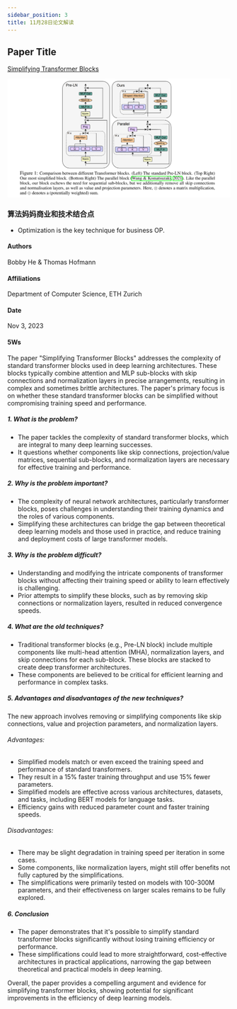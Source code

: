 ```yaml
---
sidebar_position: 3
title: 11月28日论文解读
---
```


## Paper Title
[Simplifying Transformer Blocks](https://github.com/weijiang2023/algmon-kb/blob/main/kb/computer.science/TRANSFORMER.2311.01906.pdf)

![](./20231128/fig.1.png)

### 算法妈妈商业和技术结合点
* Optimization is the key technique for business OP.

#### Authors
Bobby He & Thomas Hofmann

#### Affiliations
Department of Computer Science, ETH Zurich

#### Date
Nov 3, 2023

#### 5Ws
The paper "Simplifying Transformer Blocks" addresses the complexity of standard transformer blocks used in deep learning architectures. These blocks typically combine attention and MLP sub-blocks with skip connections and normalization layers in precise arrangements, resulting in complex and sometimes brittle architectures. The paper's primary focus is on whether these standard transformer blocks can be simplified without compromising training speed and performance.

##### 1. What is the problem?
* The paper tackles the complexity of standard transformer blocks, which are integral to many deep learning successes.
* It questions whether components like skip connections, projection/value matrices, sequential sub-blocks, and normalization layers are necessary for effective training and performance​​.

##### 2. Why is the problem important?
* The complexity of neural network architectures, particularly transformer blocks, poses challenges in understanding their training dynamics and the roles of various components.
* Simplifying these architectures can bridge the gap between theoretical deep learning models and those used in practice, and reduce training and deployment costs of large transformer models​​.

##### 3. Why is the problem difficult?
* Understanding and modifying the intricate components of transformer blocks without affecting their training speed or ability to learn effectively is challenging.
* Prior attempts to simplify these blocks, such as by removing skip connections or normalization layers, resulted in reduced convergence speeds​​.

##### 4. What are the old techniques?
* Traditional transformer blocks (e.g., Pre-LN block) include multiple components like multi-head attention (MHA), normalization layers, and skip connections for each sub-block. These blocks are stacked to create deep transformer architectures​​.
* These components are believed to be critical for efficient learning and performance in complex tasks.

##### 5. Advantages and disadvantages of the new techniques?
The new approach involves removing or simplifying components like skip connections, value and projection parameters, and normalization layers.

###### Advantages:
* Simplified models match or even exceed the training speed and performance of standard transformers.
* They result in a 15% faster training throughput and use 15% fewer parameters.
* Simplified models are effective across various architectures, datasets, and tasks, including BERT models for language tasks.
* Efficiency gains with reduced parameter count and faster training speeds​​.

###### Disadvantages:
* There may be slight degradation in training speed per iteration in some cases​​.
* Some components, like normalization layers, might still offer benefits not fully captured by the simplifications​​.
* The simplifications were primarily tested on models with 100-300M parameters, and their effectiveness on larger scales remains to be fully explored​​.

##### 6. Conclusion
* The paper demonstrates that it's possible to simplify standard transformer blocks significantly without losing training efficiency or performance.
* These simplifications could lead to more straightforward, cost-effective architectures in practical applications, narrowing the gap between theoretical and practical models in deep learning​​.

Overall, the paper provides a compelling argument and evidence for simplifying transformer blocks, showing potential for significant improvements in the efficiency of deep learning models.